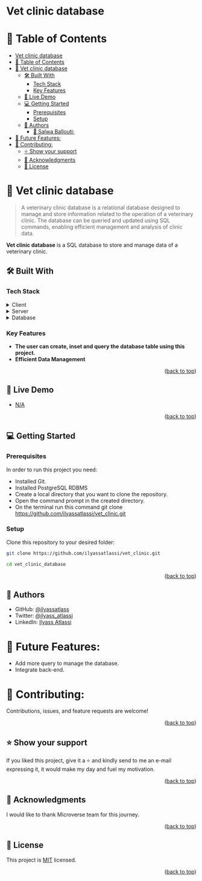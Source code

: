 # Vet clinic database

# 📗 Table of Contents

- [Vet clinic database](#vet-clinic-database)
- [📗 Table of Contents](#-table-of-contents)
- [📖 Vet clinic database ](#-vet-clinic-database-)
  - [🛠 Built With ](#-built-with-)
    - [Tech Stack ](#tech-stack-)
    - [Key Features ](#key-features-)
  - [🚀 Live Demo ](#-live-demo-)
  - [💻 Getting Started ](#-getting-started-)
    - [Prerequisites](#prerequisites)
    - [Setup](#setup)
  - [👥 Authors ](#-authors-)
    - [👤 Salwa Ballouti:](#-salwa-ballouti)
- [🔭 Future Features:](#-future-features)
- [🤝 Contributing:](#-contributing)
  - [⭐️ Show your support ](#️-show-your-support-)
  - [🙏 Acknowledgments ](#-acknowledgments-)
  - [📝 License ](#-license-)

<!-- PROJECT DESCRIPTION -->

# 📖 Vet clinic database <a name="about-project"></a>

> A veterinary clinic database is a relational database designed to manage and store information related to the operation of a veterinary clinic. The database can be queried and updated using SQL commands, enabling efficient management and analysis of clinic data.

**Vet clinic database** is a SQL database to store and manage data of a veterinary clinic.

## 🛠 Built With <a name="built-with"></a>

### Tech Stack <a name="tech-stack"></a>

<details>
  <summary>Client</summary>
  <ul>
    <li><a href="https://sql.sh/">SQL</a></li>
  </ul>
</details>

<details>
  <summary>Server</summary>
  <ul>
    <li></li>
  </ul>
</details>

<details>
<summary>Database</summary>
  <ul>
    <li><a href="https://www.postgresql.org/">PostgreSQL</a></li>
  </ul>
</details>

<!-- Features -->

### Key Features <a name="key-features"></a>

- **The user can create, inset and query the  database table using this project.**
- **Efficient Data Management**

<p align="right">(<a href="#readme-top">back to top</a>)</p>

<!-- LIVE DEMO -->

## 🚀 Live Demo <a name="live-demo"></a>

- [N/A](<replace-with-your-deployment-URL>)

<p align="right">(<a href="#readme-top">back to top</a>)</p>

<!-- GETTING STARTED -->

## 💻 Getting Started <a name="getting-started"></a>

### Prerequisites

In order to run this project you need:
- Installed Git.
- Installed PostgreSQL RDBMS
- Create a local directory that you want to clone the repository.
- Open the command prompt in the created directory.
- On the terminal run this command git clone https://github.com/ilyassatlassi/vet_clinic.git




### Setup

Clone this repository to your desired folder:

```sh 
git clone https://github.com/ilyassatlassi/vet_clinic.git
  ```
  ```sh 
  cd vet_clinic_database
  ```

<p align="right">(<a href="#readme-top">back to top</a>)</p>

<!-- AUTHORS -->

## 👥 Authors <a name="authors"></a>

- GitHub: [@ilyassatlass](https://github.com/ilyassatlass)
- Twitter: [@ilyass_atlassi](https://twitter.com/ilyass_atlassi)
- LinkedIn: [Ilyass Atlassi](https://www.linkedin.com/in/ilyassatlassi/)
  
# 🔭 Future Features:
- Add more query to manage the database.
- Integrate back-end.


# 🤝 Contributing:
Contributions, issues, and feature requests are welcome!

<p align="right">(<a href="#readme-top">back to top</a>)</p>

<!-- SUPPORT -->

## ⭐️ Show your support <a name="support"></a>
If you liked this project, give it a ⭐️ and kindly send to me an e-mail expressing it, it would make my day and fuel my motivation.

<p align="right">(<a href="#readme-top">back to top</a>)</p>

<!-- ACKNOWLEDGEMENTS -->

## 🙏 Acknowledgments <a name="acknowledgements"></a>

I would like to thank Microverse team for this journey.

<p align="right">(<a href="#readme-top">back to top</a>)</p>


<!-- LICENSE -->

## 📝 License <a name="license"></a>

This project is [MIT](./LICENSE) licensed.

<p align="right">(<a href="#readme-top">back to top</a>)</p>
